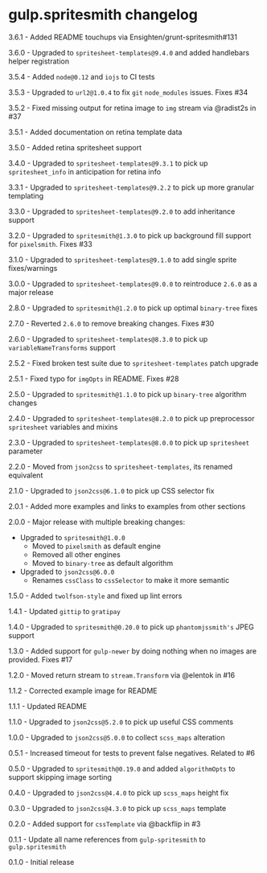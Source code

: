 # gulp.spritesmith changelog
3.6.1 - Added README touchups via Ensighten/grunt-spritesmith#131

3.6.0 - Upgraded to `spritesheet-templates@9.4.0` and added handlebars helper registration

3.5.4 - Added `node@0.12` and `iojs` to CI tests

3.5.3 - Upgraded to `url2@1.0.4` to fix `git` `node_modules` issues. Fixes #34

3.5.2 - Fixed missing output for retina image to `img` stream via @radist2s in #37

3.5.1 - Added documentation on retina template data

3.5.0 - Added retina spritesheet support

3.4.0 - Upgraded to `spritesheet-templates@9.3.1` to pick up `spritesheet_info` in anticipation for retina info

3.3.1 - Upgraded to `spritesheet-templates@9.2.2` to pick up more granular templating

3.3.0 - Upgraded to `spritesheet-templates@9.2.0` to add inheritance support

3.2.0 - Upgraded to `spritesmith@1.3.0` to pick up background fill support for `pixelsmith`. Fixes #33

3.1.0 - Upgraded to `spritesheet-templates@9.1.0` to add single sprite fixes/warnings

3.0.0 - Upgraded to `spritesheet-templates@9.0.0` to reintroduce `2.6.0` as a major release

2.8.0 - Upgraded to `spritesmith@1.2.0` to pick up optimal `binary-tree` fixes

2.7.0 - Reverted `2.6.0` to remove breaking changes. Fixes #30

2.6.0 - Upgraded to `spritesheet-templates@8.3.0` to pick up `variableNameTransforms` support

2.5.2 - Fixed broken test suite due to `spritesheet-templates` patch upgrade

2.5.1 - Fixed typo for `imgOpts` in README. Fixes #28

2.5.0 - Upgraded to `spritesmith@1.1.0` to pick up `binary-tree` algorithm changes

2.4.0 - Upgraded to `spritesheet-templates@8.2.0` to pick up preprocessor `spritesheet` variables and mixins

2.3.0 - Upgraded to `spritesheet-templates@8.0.0` to pick up `spritesheet` parameter

2.2.0 - Moved from `json2css` to `spritesheet-templates`, its renamed equivalent

2.1.0 - Upgraded to `json2css@6.1.0` to pick up CSS selector fix

2.0.1 - Added more examples and links to examples from other sections

2.0.0 - Major release with multiple breaking changes:

- Upgraded to `spritesmith@1.0.0`
    - Moved to `pixelsmith` as default engine
    - Removed all other engines
    - Moved to `binary-tree` as default algorithm
- Upgraded to `json2css@6.0.0`
    - Renames `cssClass` to `cssSelector` to make it more semantic

1.5.0 - Added `twolfson-style` and fixed up lint errors

1.4.1 - Updated `gittip` to `gratipay`

1.4.0 - Upgraded to `spritesmith@0.20.0` to pick up `phantomjssmith's` JPEG support

1.3.0 - Added support for `gulp-newer` by doing nothing when no images are provided. Fixes #17

1.2.0 - Moved return stream to `stream.Transform` via @elentok in #16

1.1.2 - Corrected example image for README

1.1.1 - Updated README

1.1.0 - Upgraded to `json2css@5.2.0` to pick up useful CSS comments

1.0.0 - Upgraded to `json2css@5.0.0` to collect `scss_maps` alteration

0.5.1 - Increased timeout for tests to prevent false negatives. Related to #6

0.5.0 - Upgraded to `spritesmith@0.19.0` and added `algorithmOpts` to support skipping image sorting

0.4.0 - Upgraded to `json2css@4.4.0` to pick up `scss_maps` height fix

0.3.0 - Upgraded to `json2css@4.3.0` to pick up `scss_maps` template

0.2.0 - Added support for `cssTemplate` via @backflip in #3

0.1.1 - Update all name references from `gulp-spritesmith` to `gulp.spritesmith`

0.1.0 - Initial release
